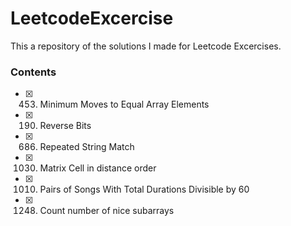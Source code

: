 # LeetcodeExcercise
This a repository of the solutions I made for Leetcode Excercises.

### Contents
- [x] 453. Minimum Moves to Equal Array Elements
- [x] 190. Reverse Bits
- [x] 686. Repeated String Match
- [x] 1030. Matrix Cell in distance order
- [x] 1010. Pairs of Songs With Total Durations Divisible by 60
- [x] 1248. Count number of nice subarrays
